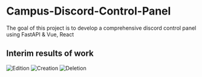 # Campus-Discord-Control-Panel

The goal of this project is to develop a comprehensive discord control panel using FastAPI & Vue, React

## Interim results of work
![Edition](https://imgur.com/DownR5y.png)
![Creation](https://imgur.com/gFcNp1O.png)
![Deletion](https://imgur.com/AVgxdV7.png)